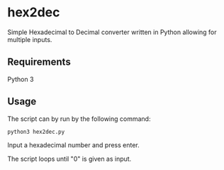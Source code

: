 # hex2dec
Simple Hexadecimal to Decimal converter written in Python allowing for multiple inputs.

## Requirements
Python 3

## Usage
The script can by run by the following command:

    python3 hex2dec.py

Input a hexadecimal number and press enter.

The script loops until "0" is given as input.
